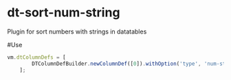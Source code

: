 # dt-sort-num-string
Plugin for sort numbers with strings in datatables

#Use
```js
vm.dtColumnDefs = [
        DTColumnDefBuilder.newColumnDef([0]).withOption('type', 'num-string')
    ];
```
